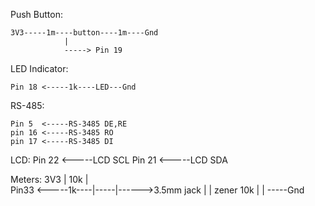 
Push Button:
    
    3V3-----1m----button----1m----Gnd
                |
                -----> Pin 19

LED Indicator:

    Pin 18 <-----1k----LED---Gnd


RS-485:

    Pin 5  <-----RS-3485 DE,RE
    pin 16 <-----RS-3485 RO
    pin 17 <-----RS-3485 DI


LCD:
    Pin 22 <-----LCD SCL
    Pin 21 <-----LCD SDA


Meters:
                           3V3
                            |
                           10k
                            |    
    Pin33 <-----1k----|-----|------>3.5mm jack
                      |     |
                    zener  10k
                      |     |
                      -----Gnd

